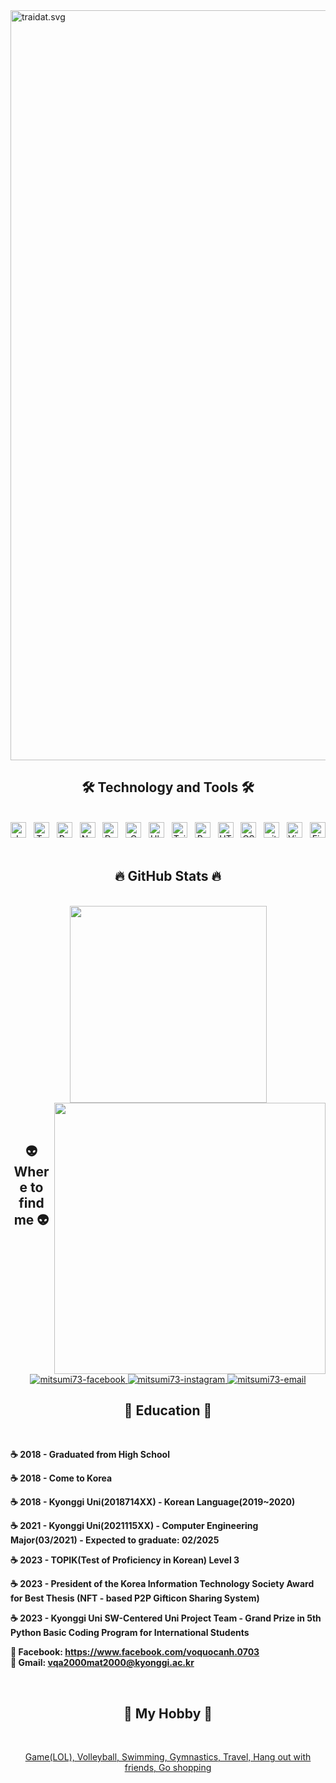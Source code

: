 <!-- VQA_IoT Profile -->
<a href="#" target="_blank">
  <img src="traidat.svg" width="1200" alt="traidat.svg" />
</a>

<h2 align="center">🛠 Technology and Tools 🛠</h2>
<br>
  <div align="center">
<span><img src="https://img.shields.io/badge/JavaScript-282C34?logo=javascript&logoColor=F7DF1E" alt="JavaScript logo" title="JavaScript" height="25" /></span>
&nbsp;
<span><img src="https://img.shields.io/badge/TypeScript-282C34?logo=typescript&logoColor=3178C6" alt="TypeScript logo" title="TypeScript" height="25" /></span>
&nbsp;
<span><img src="https://img.shields.io/badge/ReactJS-282C34?logo=react&logoColor=61DAFB" alt="ReactJS logo" title="ReactJS" height="25" /></span>
&nbsp;
<span><img src="https://img.shields.io/badge/Notion-282C34?logo=notion&logoColor=000000" alt="Notion logo" title="Notion" height="25" /></span>
&nbsp;
<span><img src="https://img.shields.io/badge/Docker-282C34?logo=docker&logoColor=2496ED" alt="Docker logo" title="Docker" height="25" /></span>
&nbsp;
<span><img src="https://img.shields.io/badge/C Programming-282C34?logo=C&logoColor=4FC08D" alt="C logo" title="C Programming" height="25" /></span>
&nbsp;
<span><img src="https://img.shields.io/badge/Ubuntu-282C34?logo=ubuntu&logoColor=47A248" alt="Ubuntu logo" title="Ubuntu" height="25" /></span>
&nbsp;
<span><img src="https://img.shields.io/badge/Tailwind%20CSS-282C34?logo=tailwind-css&logoColor=38B2AC" alt="TailwindCSS logo" title="TailwindCSS" height="25" /></span>
&nbsp;
<span><img src="https://img.shields.io/badge/Python-282C34?logo=python&logoColor=FFE873" alt="Python logo" title="" height="25" /></span>
&nbsp;
<span><img src="https://img.shields.io/badge/HTML5-282C34?logo=html5&logoColor=E34F26" alt="HTML5 logo" title="HTML5" height="25" /></span>
&nbsp;
<span><img src="https://img.shields.io/badge/CSS3-282C34?logo=css3&logoColor=1572B6" alt="CSS3 logo" title="CSS3" height="25" /></span>
&nbsp;
<span><img src="https://img.shields.io/badge/git-282C34?logo=git&logoColor=F05032" alt="git logo" title="git" height="25" /></span>
&nbsp;
<span><img src="https://img.shields.io/badge/VS%20Code-282C34?logo=visual-studio-code&logoColor=007ACC" alt="Visual Studio Code logo" title="Visual Studio Code" height="25" /></span>
&nbsp;
<span><img src="https://img.shields.io/badge/Firebase-282C34?logo=firebase&logoColor=FFCA28" alt="Firebase logo" title="Firebase" height="25" /></span>
&nbsp;


<br>
<h2 align="center">🔥 GitHub Stats 🔥</h2>
<br>
<div align="center">
  </a>
  <a href="#" title="mitsumi73">
    <img width="315" align="center" src="https://github-readme-stats.vercel.app/api/top-langs/?username=mitsumi73&hide=c%23,powershell,Mathematica,Ruby,Objective-C,Objective-C%2b%2b,Cuda&title_color=61dafb&text_color=ffffff&icon_color=61dafb&bg_color=20232a&langs_count=8&layout=compact&border_color=61dafb&hide_border=true" />
  </a>
  <a href="#" title="mitsumi73">
    <img align="right" width="434" src="https://github-readme-stats.vercel.app/api?username=mitsumi73&show_icons=true&theme=react&border_color=61dafb&hide_border=true" />
  </a>
  <br>
  <br>
  <br>
  </div>

<h2 align="center">👽 Where to find me 👽</h2>
<br>
<div align="center">
  <a href="https://facebook.com/voquocanh.0703" target="blank">
    <img src="https://img.icons8.com/bubbles/100/000000/facebook-new.png" alt="mitsumi73-facebook" />
  </a>
  <a href="https://instagram.com/donghwan_73" target="blank">
    <img src="https://img.icons8.com/bubbles/100/000000/instagram.png" alt="mitsumi73-instagram" />
  </a>
  <a href="mailto:vqa2000mat2000@kyonggi.ac.kr" target="top">
    <img src="https://img.icons8.com/bubbles/100/000000/apple-mail.png" alt="mitsumi73-email" />
  </a>
</div>
<h2 align="center">📖 Education 📖</h2>
<br>
<div align="left">
<p><strong>☕ 2018 - Graduated from High School</strong></p>
<p><strong>☕ 2018 - Come to Korea </strong></p>
<p><strong>☕ 2018 - Kyonggi Uni(2018714XX) -  Korean Language(2019~2020)</strong></p>
<p><strong>☕ 2021 - Kyonggi Uni(2021115XX) - Computer Engineering Major(03/2021) - Expected to graduate: 02/2025</strong></p>
<p><strong>☕ 2023 - TOPIK(Test of Proficiency in Korean) Level 3</strong></p>
<p><strong>☕ 2023 - President of the Korea Information Technology Society Award for Best Thesis (NFT - based P2P Gifticon Sharing System)</strong></p>
<p><strong>☕ 2023 - Kyonggi Uni SW-Centered Uni Project Team - Grand Prize in 5th Python Basic Coding Program for International Students</strong></p>  
<p>
  <strong>🔗 Facebook: <a href="https://www.facebook.com/voquocanh.0703" target="_blank">https://www.facebook.com/voquocanh.0703</a></strong>
  <br>
  <strong>📧 Gmail: <a href="mailto:vqa2000mat2000@kyonggi.ac.kr" target="_top">vqa2000mat2000@kyonggi.ac.kr</a></strong>
</p>
<br>
<h2 align="center">📑 My Hobby 📑</h2>
<br>
<a href="#" target="_blank">
<div align="center">
  <p> Game(LOL), Volleyball, Swimming, Gymnastics, Travel, Hang out with friends, Go shopping </p>
</a>
